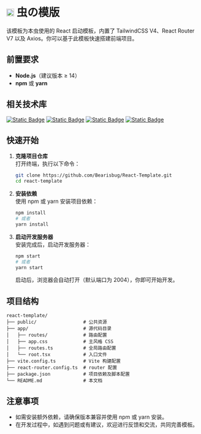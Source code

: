 # <img src="https://s1.locimg.com/2025/03/04/28cfb15e65029.png" width=20> 虫の模版

该模板为本虫使用的 React 启动模板，内置了 TailwindCSS V4、React Router V7 以及 Axios。你可以基于此模板快速搭建前端项目。

## 前置要求

- **Node.js**（建议版本 ≥ 14）
- **npm** 或 **yarn**
## 相关技术库

[![Static Badge](https://img.shields.io/badge/React-white?style=social&logo=react&logoColor=%2361DAFB)](https://reactjs.org/) [![Static Badge](https://img.shields.io/badge/TailwindCSS-06B6D4?style=social&logo=tailwindcss&logoColor=%2306B6D4)](https://tailwindcss.com/) [![Static Badge](https://img.shields.io/badge/Axios-5A29E4?style=social&logo=axios&logoColor=%235A29E4)](https://axios-http.com/) [![Static Badge](https://img.shields.io/badge/React%20Router-CA4245?style=social&logo=react-router&logoColor=%23#CA4245)](https://reactrouter.com/)

## 快速开始

1. **克隆项目仓库**  
   打开终端，执行以下命令：
   ```bash
   git clone https://github.com/Bearisbug/React-Template.git
   cd react-template
   ```

2. **安装依赖**  
   使用 npm 或 yarn 安装项目依赖：
   ```bash
   npm install
   # 或者
   yarn install
   ```

3. **启动开发服务器**  
   安装完成后，启动开发服务器：
   ```bash
   npm start
   # 或者
   yarn start
   ```
   启动后，浏览器会自动打开（默认端口为 2004），你即可开始开发。

## 项目结构

```
react-template/
├── public/                 # 公共资源
├── app/                    # 源代码目录
│   ├── routes/             # 路由配置
│   ├── app.css             # 主风格 CSS
│   ├── routes.ts           # 全局路由配置
│   └── root.tsx            # 入口文件
├── vite.config.ts          # Vite 构建配置
├── react-router.config.ts  # router 配置
├── package.json            # 项目依赖及脚本配置
└── README.md               # 本文档
```

## 注意事项

- 如需安装额外依赖，请确保版本兼容并使用 npm 或 yarn 安装。
- 在开发过程中，如遇到问题或有建议，欢迎进行反馈和交流，共同完善模板。
